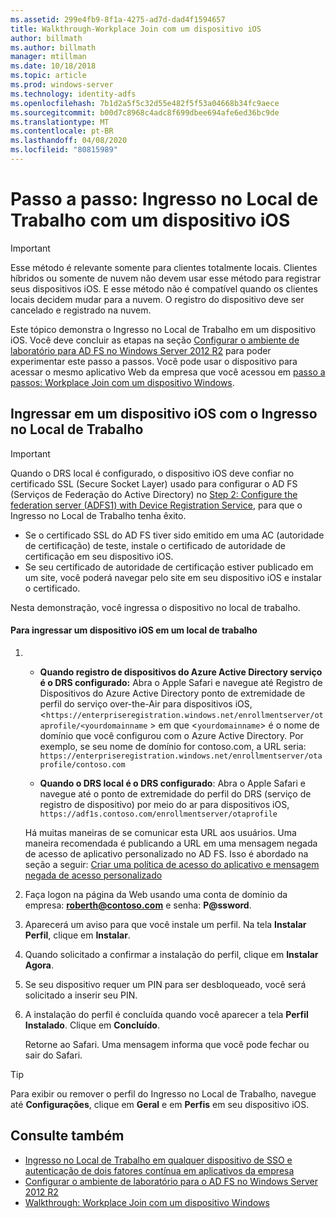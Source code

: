 ```yaml
---
ms.assetid: 299e4fb9-8f1a-4275-ad7d-dad4f1594657
title: Walkthrough-Workplace Join com um dispositivo iOS
author: billmath
ms.author: billmath
manager: mtillman
ms.date: 10/18/2018
ms.topic: article
ms.prod: windows-server
ms.technology: identity-adfs
ms.openlocfilehash: 7b1d2a5f5c32d55e482f5f53a04668b34fc9aece
ms.sourcegitcommit: b00d7c8968c4adc8f699dbee694afe6ed36bc9de
ms.translationtype: MT
ms.contentlocale: pt-BR
ms.lasthandoff: 04/08/2020
ms.locfileid: "80815989"
---
```

# <a name="walkthrough-workplace-join-with-an-ios-device"></a>Passo a passo: Ingresso no Local de Trabalho com um dispositivo iOS


> [!IMPORTANT] 
> Esse método é relevante somente para clientes totalmente locais. Clientes híbridos ou somente de nuvem não devem usar esse método para registrar seus dispositivos iOS. E esse método não é compatível quando os clientes locais decidem mudar para a nuvem. O registro do dispositivo deve ser cancelado e registrado na nuvem. 

Este tópico demonstra o Ingresso no Local de Trabalho em um dispositivo iOS. Você deve concluir as etapas na seção [Configurar o ambiente de laboratório para AD FS no Windows Server 2012 R2](../../ad-fs/deployment/Set-up-the-lab-environment-for-AD-FS-in-Windows-Server-2012-R2.md) para poder experimentar este passo a passos. Você pode usar o dispositivo para acessar o mesmo aplicativo Web da empresa que você acessou em [passo a passos: Workplace Join com um dispositivo Windows](Walkthrough--Workplace-Join-with-a-Windows-Device.md).


## <a name="join-an-ios-device-with-workplace-join"></a>Ingressar em um dispositivo iOS com o Ingresso no Local de Trabalho

> [!IMPORTANT]
> Quando o DRS local é configurado, o dispositivo iOS deve confiar no certificado SSL (Secure Socket Layer) usado para configurar o AD FS (Serviços de Federação do Active Directory) no [Step 2: Configure the federation server (ADFS1) with Device Registration Service](../../ad-fs/deployment/Set-up-the-lab-environment-for-AD-FS-in-Windows-Server-2012-R2.md#BKMK_4), para que o Ingresso no Local de Trabalho tenha êxito.
> 
> -   Se o certificado SSL do AD FS tiver sido emitido em uma AC (autoridade de certificação) de teste, instale o certificado de autoridade de certificação em seu dispositivo iOS.
> -   Se seu certificado de autoridade de certificação estiver publicado em um site, você poderá navegar pelo site em seu dispositivo iOS e instalar o certificado.

Nesta demonstração, você ingressa o dispositivo no local de trabalho.

#### <a name="to-join-an-ios-device-to-a-workplace"></a>Para ingressar um dispositivo iOS em um local de trabalho

1. -   **Quando registro de dispositivos do Azure Active Directory serviço é o DRS configurado:** Abra o Apple Safari e navegue até Registro de Dispositivos do Azure Active Directory ponto de extremidade de perfil do serviço over-the-Air para dispositivos iOS, <`https://enterpriseregistration.windows.net/enrollmentserver/otaprofile/<yourdomainname` > em que <`yourdomainname`> é o nome de domínio que você configurou com o Azure Active Directory. Por exemplo, se seu nome de domínio for contoso.com, a URL seria: `https://enterpriseregistration.windows.net/enrollmentserver/otaprofile/contoso.com`

   -   **Quando o DRS local é o DRS configurado**: Abra o Apple Safari e navegue até o ponto de extremidade do perfil do DRS (serviço de registro de dispositivo) por meio do ar para dispositivos iOS, `https://adf1s.contoso.com/enrollmentserver/otaprofile`

   Há muitas maneiras de se comunicar esta URL aos usuários. Uma maneira recomendada é publicando a URL em uma mensagem negada de acesso de aplicativo personalizado no AD FS. Isso é abordado na seção a seguir: [Criar uma política de acesso do aplicativo e mensagem negada de acesso personalizado](https://docs.microsoft.com/azure/active-directory/active-directory-device-registration-on-premises-setup#create-an-application-access-policy-and-custom-access-denied-message)

2. Faça logon na página da Web usando uma conta de domínio da empresa: <strong>roberth@contoso.com</strong> e senha: <strong>P@ssword</strong>.

3. Aparecerá um aviso para que você instale um perfil. Na tela **Instalar Perfil**, clique em **Instalar**.

4. Quando solicitado a confirmar a instalação do perfil, clique em **Instalar Agora**.

5. Se seu dispositivo requer um PIN para ser desbloqueado, você será solicitado a inserir seu PIN.

6. A instalação do perfil é concluída quando você aparecer a tela **Perfil Instalado**. Clique em **Concluído**.

   Retorne ao Safari. Uma mensagem informa que você pode fechar ou sair do Safari.

> [!TIP]
> Para exibir ou remover o perfil do Ingresso no Local de Trabalho, navegue até **Configurações**, clique em **Geral** e em **Perfis** em seu dispositivo iOS.

## <a name="see-also"></a>Consulte também


- [Ingresso no Local de Trabalho em qualquer dispositivo de SSO e autenticação de dois fatores contínua em aplicativos da empresa](Join-to-Workplace-from-Any-Device-for-SSO-and-Seamless-Second-Factor-Authentication-Across-Company-Applications.md)
- [Configurar o ambiente de laboratório para o AD FS no Windows Server 2012 R2](../../ad-fs/deployment/Set-up-the-lab-environment-for-AD-FS-in-Windows-Server-2012-R2.md)
- [Walkthrough: Workplace Join com um dispositivo Windows](Walkthrough--Workplace-Join-with-a-Windows-Device.md)




